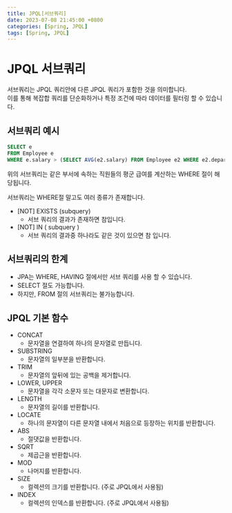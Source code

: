 ```yaml
---
title: JPQL[서브쿼리]
date: 2023-07-08 21:45:00 +0800
categories: [Spring, JPQL]
tags: [Spring, JPQL]
---
```

# JPQL 서브쿼리
서브쿼리는 JPQL 쿼리안에 다른 JPQL 쿼리가 포함한 것을 의미합니다.  
이를 통해 복잡합 쿼리를 단순화하거나 특정 조건에 따라 데이터를 필터링 할 수 있습니다.  

## 서브쿼리 예시
```SQL
SELECT e
FROM Employee e
WHERE e.salary > (SELECT AVG(e2.salary) FROM Employee e2 WHERE e2.department = e.department)

```
위의 서브쿼리는 같은 부서에 속하는 직원들의 평군 급여를 계산하는
WHERE 절이 해당됩니다.  

서브쿼리는 WHERE절 말고도 여러 종류가 존재합니다.  
- [NOT] EXISTS (subquery)
    - 서브 쿼리의 결과가 존재하면 참입니다.
- [NOT] IN ( subquery )
    - 서브 쿼리의 결과중 하나라도 같은 것이 있으면 참 입니다.

## 서브쿼리의 한계
- JPA는 WHERE, HAVING 절에서만 서브 쿼리를 사용 할 수 있습니다.
- SELECT 절도 가능합니다.
- 하지만, FROM 절의 서브쿼리는 불가능합니다.

## JPQL 기본 함수
- CONCAT
    - 문자열을 연결하여 하나의 문자열로 만듭니다.
- SUBSTRING
    - 문자열의 일부분을 반환합니다.
- TRIM
    - 문자열의 앞뒤에 있는 공백을 제거합니다.
- LOWER, UPPER
    - 문자열을 각각 소문자 또는 대문자로 변환합니다.
- LENGTH
    - 문자열의 길이를 반환합니다.
- LOCATE
    - 하나의 문자열이 다른 문자열 내에서 처음으로 등장하는 위치를 반환합니다.
- ABS
    - 절댓값을 반환합니다.
- SQRT
    - 제곱근을 반환합니다.
- MOD
    - 나머지를 반환합니다.
- SIZE
    - 컬렉션의 크기를 반환합니다. (주로 JPQL에서 사용됨)
- INDEX
    - 컬렉션의 인덱스를 반환합니다. (주로 JPQL에서 사용됨)